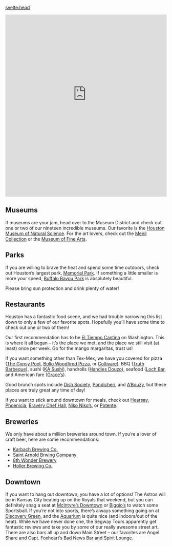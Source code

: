 <script>
  import { pageTitle } from '~/utils/pageTitle'
</script>

<!-- HEAD -->
<svelte:head>
  <title>{pageTitle('Things to Do')}</title>
  <meta name="description" content="Some of our favorite things to do/see while you're in town." />
</svelte:head>

<!-- ![https://ity.sh/xv6](https://ity.sh/xv6.QR) -->

<section class="crop">
  <iframe src="https://www.google.com/maps/d/u/0/embed?mid=19LaJVuDmwb43dzbbtuGFJCsqy2tQvQo&ehbc=2E312F">
    bar
  </iframe>
  <div class="loading">loading map...</div>
</section>

## Museums
If museums are your jam, head over to the Museum District and check out one or two of our nineteen incredible museums. Our favorite is the [Houston Museum of Natural Science](https://goo.gl/maps/XtrvgmVwA5iweKmb7). For the art lovers, check out the [Menil Collection](https://goo.gl/maps/sn6ZrUadGjuGGEqi6) or the [Museum of Fine Arts](https://goo.gl/maps/ioikkaxWv8hSUurAA).
 
## Parks
If you are willing to brave the heat and spend some time outdoors, check out Houston’s largest park, [Memorial Park](https://goo.gl/maps/vW6cdRy65ff3TvE89). If something a little smaller is more your speed, [Buffalo Bayou Park](https://goo.gl/maps/tAMd7WRZa4MLqwmq7) is absolutely beautiful.
 
Please bring sun protection and drink plenty of water!
 
## Restaurants
Houston has a fantastic food scene, and we had trouble narrowing this list down to only a few of our favorite spots. Hopefully you’ll have some time to check out one or two of them!
 
Our first recommendation has to be [El Tiempo Cantina](https://goo.gl/maps/VcGu5A1dKq3frJMz6) on Washington. This is where it all began – it’s the place we met, and the place we still visit (at least) once per week. Go for the mango margaritas, trust us!
 
If you want something other than Tex-Mex, we have you covered for pizza ([The Gypsy Poet](https://goo.gl/maps/afeTaZ9yZCqwkkSL8), [Bollo Woodfired Pizza](https://goo.gl/maps/Firt4jQxg76h7tfn8), or [Coltivare](https://goo.gl/maps/TDpzv4KXUvB1v9QG6)), BBQ ([Truth Barbeque](https://goo.gl/maps/YNp4LoRPeV35Zbgm8)), sushi ([KA Sushi](https://goo.gl/maps/5ijA6nkNXzkQXn6s6)), handrolls ([Handies Douzo](https://goo.gl/maps/cMZhq8nybgLH4P9a8)), seafood ([Loch Bar](https://goo.gl/maps/PdEL1REGGKgfyURm6), and American fare ([Grace’s](https://goo.gl/maps/p5EmWVdh8fojuyeF7)).
 
Good brunch spots include [Dish Society](https://goo.gl/maps/82QyjZsK26hcQRSi7), [Pondicheri](https://goo.gl/maps/FhGwpapBpTCsw97H7), and [A’Bouzy](https://goo.gl/maps/6x7aAVVhyE9myrscA), but these places are truly great any time of day!
 
If you want to stick around downtown for meals, check out [Hearsay](https://goo.gl/maps/HKpqRf3iBuunZFx8A), [Phoenicia](https://goo.gl/maps/f7g9SKJ3P3evVU8w8), [Bravery Chef Hall](https://goo.gl/maps/KZvoCZKyQmBd5EJv8), [Niko Niko’s](https://goo.gl/maps/zzCsKBx6Vy4gqjnv7), or [Potente](https://goo.gl/maps/4JcNCEiAzZuxYied9).
 
## Breweries
We only have about a million breweries around town. If you’re a lover of craft beer, here are some recommendations:

- [Karbach Brewing Co.](https://goo.gl/maps/3aJ6KQTCEbximEjB7)
- [Saint Arnold Brwing Company](https://goo.gl/maps/Ve3K1e9Kruvgzd8X6)
- [8th Wonder Brewery](https://goo.gl/maps/Fkox1hvPWgzyiEPC6)
- [Holler Brewing Co.](https://goo.gl/maps/vgFHYeUnmRDmM6k5A)
 
## Downtown
If you want to hang out downtown, you have a lot of options! The Astros will be in Kansas City beating up on the Royals that weekend, but you can definitely snag a seat at [McIntyre’s Downtown](https://goo.gl/maps/bq6ruAjLQqVMENyVA) or [Biggio’s](https://goo.gl/maps/jJ1LLXp9Pv14HFiF7) to watch some Sportsball. If you’re not into sports, there’s always something going on at [Discovery Green](https://goo.gl/maps/nd9pY2729Jo1KBbW8), and the [Aquarium](https://goo.gl/maps/N6EtVdCcPGax5Dfq9) is quite nice (and indoors/out of the heat). While we have never done one, the Segway Tours apparently get fantastic reviews and take you by some of our really awesome street art. There are also bars all up and down Main Street – our favorites are Angel Share and Capt. Foxheart’s Bad News Bar and Spirit Lounge.

<style lang="scss">
  :root {
    --map-border: 2px solid var(--foreground-color);
  }
  .crop {
    overflow: hidden;
    position: relative;
    display: flex;
    flex-flow: column;
    align-items: center;
    justify-content: center;
    border-top: var(--map-border);

    &:after {
      content: '';
      position: absolute;
      bottom: 0;
      left: 0;
      right: 0;
      height: 1rem;
      background-color: var(--background-color);
      border-top: var(--map-border);
    }
  }

  iframe {
    --crop-top: -4.5rem;
    width: 100%;
    height: 40rem;
    border: none;
    position: relative;
    top: var(--crop-top);
    margin-bottom: var(--crop-top);
    background-color: var(--foreground-5);
    border: var(--map-border);

    @media screen and (max-width: 600px) {
      height: auto;
      aspect-ratio: 1/1.3;
    }
  }

  .loading {
    position: absolute;
    opacity: 0.4;
    z-index: -1;
  }
</style>
